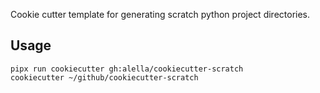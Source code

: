 Cookie cutter template for generating scratch python project directories.

## Usage

```
pipx run cookiecutter gh:alella/cookiecutter-scratch
cookiecutter ~/github/cookiecutter-scratch
```
